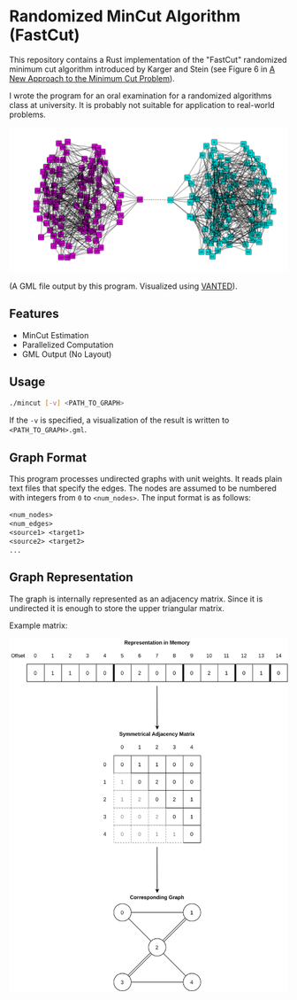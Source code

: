 # Randomized MinCut Algorithm (FastCut)

This repository contains a Rust implementation of the "FastCut" randomized minimum cut algorithm
introduced by Karger and Stein (see Figure 6 in [A New Approach to the Minimum Cut Problem](https://doi.org/10.1145/234533.234534)).

I wrote the program for an oral examination for a randomized algorithms class at university.
It is probably not suitable for application to real-world problems.

![Example Of a Computed MinCut Visualized Using VANTED](https://raw.githubusercontent.com/5hir0kur0/RandomizedMinCut/assets/graph_200_split.png)

(A GML file output by this program. Visualized using [VANTED](https://www.cls.uni-konstanz.de/software/vanted/)).

## Features

- MinCut Estimation
- Parallelized Computation
- GML Output (No Layout)

## Usage

```sh
./mincut [-v] <PATH_TO_GRAPH>
```

If the `-v` is specified, a visualization of the result is written to `<PATH_TO_GRAPH>.gml`.

## Graph Format

This program processes undirected graphs with unit weights.
It reads plain text files that specify the edges.
The nodes are assumed to be numbered with integers from `0` to `<num_nodes>`.
The input format is as follows:
```text
<num_nodes>
<num_edges>
<source1> <target1>
<source2> <target2>
...
```

## Graph Representation

The graph is internally represented as an adjacency matrix.
Since it is undirected it is enough to store the upper triangular matrix.

Example matrix:

![Graph Data Structure Visualization](https://raw.githubusercontent.com/5hir0kur0/RandomizedMinCut/assets/data_structure_explanation.png)